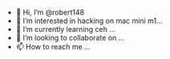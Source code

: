 - 👋 Hi, I’m @robert148
- 👀 I’m interested in hacking on mac mini m1...
- 🌱 I’m currently learning ceh ...
- 💞️ I’m looking to collaborate on ...
- 📫 How to reach me ...

<!---
robert148/robert148 is a ✨ special ✨ repository because its `README.md` (this file) appears on your GitHub profile.
You can click the Preview link to take a look at your changes.
--->
